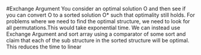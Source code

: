 #Exchange Argument
You consider an optimal solution O and then see if you can convert O to a sorted solution O* such that optimality still holds.
For problems where we need to find the optimal structure, we need to look for all permutations.This would take exponential time. We can instead use Exchange Argument and sort
array using a comparator of some sort and claim that each of the sub structure in the sorted structure will be optimal. This reduces the time to linear

